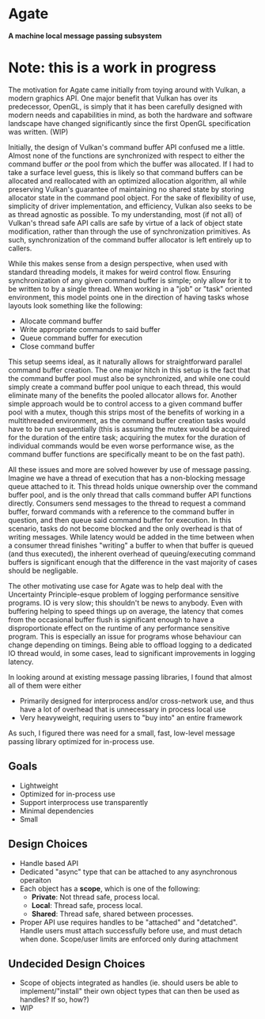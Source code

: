 # Agate
**A machine local message passing subsystem**

# Note: this is a work in progress

The motivation for Agate came initially from toying around with Vulkan, a modern graphics API.
One major benefit that Vulkan has over its predecessor, OpenGL, is simply that it has been
carefully designed with modern needs and capabilities in mind, as both the hardware and software
landscape have changed significantly since the first OpenGL specification was written. (WIP)

Initially, the design of Vulkan's command buffer API confused me a little. Almost none of the 
functions are synchronized with respect to either the command buffer *or* the pool from which the 
buffer was allocated. If I had to take a surface level guess, this is likely so that command buffers 
can be allocated and reallocated with an optimized allocation algorithm, all while preserving 
Vulkan's guarantee of maintaining no shared state by storing allocator state in the command pool 
object. For the sake of flexibility of use, simplicity of driver implementation, and efficiency, 
Vulkan also seeks to be as thread agnostic as possible. To my understanding, most (if not all) of 
Vulkan's thread safe API calls are safe by virtue of a lack of object state modification, rather 
than through the use of synchronization primitives. As such, synchronization of the command buffer 
allocator is left entirely up to callers. 

While this makes sense from a design perspective, when used with standard threading models, it 
makes for weird control flow. Ensuring synchronization of any given command buffer is simple; only 
allow for it to be written to by a single thread. When working in a "job" or "task" oriented
environment, this model points one in the direction of having tasks whose layouts look something 
like the following:

 - Allocate command buffer
 - Write appropriate commands to said buffer
 - Queue command buffer for execution
 - Close command buffer

This setup seems ideal, as it naturally allows for straightforward parallel command buffer creation. 
The one major hitch in this setup is the fact that the command buffer pool must also be synchronized,
and while one could simply create a command buffer pool unique to each thread, this would eliminate
many of the benefits the pooled allocator allows for. Another simple approach would be to control 
access to a given command buffer pool with a mutex, though this strips most of the benefits of working
in a multithreaded environment, as the command buffer creation tasks would have to be run sequentially
(this is assuming the mutex would be acquired for the duration of the entire task; acquiring the mutex
for the duration of individual commands would be even worse performance wise, as the command buffer 
functions are specifically meant to be on the fast path).

All these issues and more are solved however by use of message passing. Imagine we have a thread of
execution that has a non-blocking message queue attached to it. This thread holds unique ownership over 
the command buffer pool, and is the only thread that calls command buffer API functions directly. 
Consumers send messages to the thread to request a command buffer, forward commands with a reference to 
the command buffer in question, and then queue said command buffer for execution. In this scenario, 
tasks do not become blocked and the only overhead is that of writing messages. While latency would be 
added in the time between when a consumer thread finishes "writing" a buffer to when that buffer is 
queued (and thus executed), the inherent overhead of queuing/executing command buffers is significant 
enough that the difference in the vast majority of cases should be negligable.

The other motivating use case for Agate was to help deal with the Uncertainty Principle-esque problem
of logging performance sensitive programs. IO is very slow; this shouldn't be news to anybody. Even 
with buffering helping to speed things up on average, the latency that comes from the occasional
buffer flush is significant enough to have a disproportionate effect on the runtime of any performance
sensitive program. This is especially an issue for programs whose behaviour can change depending on 
timings. Being able to offload logging to a dedicated IO thread would, in some cases, lead to 
significant improvements in logging latency.

In looking around at existing message passing libraries, I found that almost all of them were either
 - Primarily designed for interprocess and/or cross-network use, and thus have a lot of overhead that is unnecessary in process local use
 - Very heavyweight, requiring users to "buy into" an entire framework

As such, I figured there was need for a small, fast, low-level message passing library optimized for in-process use.


## Goals
 - Lightweight
 - Optimized for in-process use
 - Support interprocess use transparently 
 - Minimal dependencies
 - Small


## Design Choices
 - Handle based API
 - Dedicated "async" type that can be attached to any asynchronous operaiton
 - Each object has a **scope**, which is one of the following:
    - **Private**: Not thread safe, process local.
    - **Local**:   Thread safe, process local.
    - **Shared**:  Thread safe, shared between processes.
 - Proper API use requires handles to be "attached" and "detatched".
   Handle users must attach successfully before use, and must detach when done. Scope/user limits are enforced only during attachment


## Undecided Design Choices

 - Scope of objects integrated as handles (ie. should users be able to implement/"install" their own object types that can then be used as handles? If so, how?)
 - WIP



